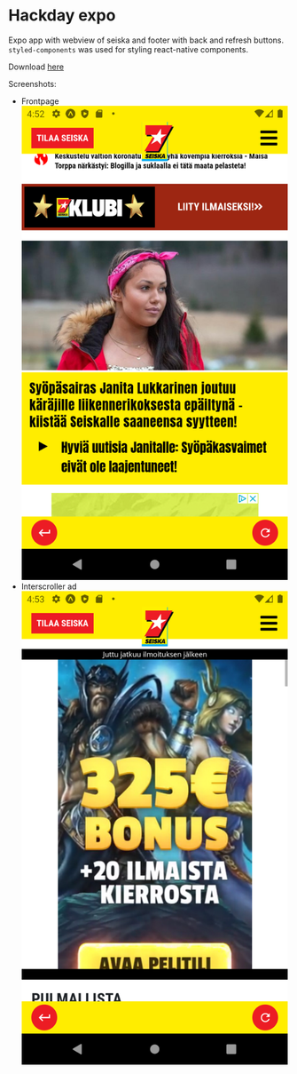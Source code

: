 # Hackday expo
Expo app with webview of seiska and footer with back and refresh buttons. `styled-components` was used for styling react-native components.

Download [here](seiska-expo.apk)

Screenshots:
- Frontpage ![Frontpage](screenshot1.png)
- Interscroller ad ![Interscroller ad](screenshot2.png)

